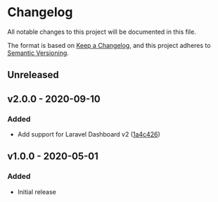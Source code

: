 # Changelog

All notable changes to this project will be documented in this file.

The format is based on [Keep a Changelog](https://keepachangelog.com), and this project adheres to [Semantic Versioning](https://semver.org).

## Unreleased

## v2.0.0 - 2020-09-10

### Added
- Add support for Laravel Dashboard v2 ([1a4c426](https://github.com/owenvoke/laravel-dashboard-google-fit-tile/commit/1a4c4267cb25eb10eac28a205f537e4f5a66bd80))

## v1.0.0 - 2020-05-01

### Added
- Initial release
